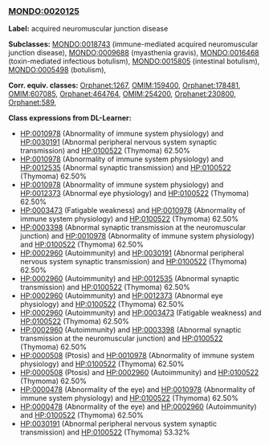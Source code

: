 
### [MONDO:0020125](http://purl.obolibrary.org/obo/MONDO_0020125)
**Label:** acquired neuromuscular junction disease

**Subclasses:** [MONDO:0018743](http://purl.obolibrary.org/obo/MONDO_0018743) (immune-mediated acquired neuromuscular junction disease), [MONDO:0009688](http://purl.obolibrary.org/obo/MONDO_0009688) (myasthenia gravis), [MONDO:0016468](http://purl.obolibrary.org/obo/MONDO_0016468) (toxin-mediated infectious botulism), [MONDO:0015805](http://purl.obolibrary.org/obo/MONDO_0015805) (intestinal botulism), [MONDO:0005498](http://purl.obolibrary.org/obo/MONDO_0005498) (botulism), 

**Corr. equiv. classes:** [Orphanet:1267](http://www.orpha.net/ORDO/Orphanet_1267), [OMIM:159400](http://purl.obolibrary.org/obo/OMIM_159400), [Orphanet:178481](http://www.orpha.net/ORDO/Orphanet_178481), [OMIM:607085](http://purl.obolibrary.org/obo/OMIM_607085), [Orphanet:464764](http://www.orpha.net/ORDO/Orphanet_464764), [OMIM:254200](http://purl.obolibrary.org/obo/OMIM_254200), [Orphanet:230800](http://www.orpha.net/ORDO/Orphanet_230800), [Orphanet:589](http://www.orpha.net/ORDO/Orphanet_589), 

**Class expressions from DL-Learner:**

- [HP:0010978](http://purl.obolibrary.org/obo/HP_0010978) (Abnormality of immune system physiology) and [HP:0030191](http://purl.obolibrary.org/obo/HP_0030191) (Abnormal peripheral nervous system synaptic transmission) and [HP:0100522](http://purl.obolibrary.org/obo/HP_0100522) (Thymoma) 62.50%
- [HP:0010978](http://purl.obolibrary.org/obo/HP_0010978) (Abnormality of immune system physiology) and [HP:0012535](http://purl.obolibrary.org/obo/HP_0012535) (Abnormal synaptic transmission) and [HP:0100522](http://purl.obolibrary.org/obo/HP_0100522) (Thymoma) 62.50%
- [HP:0010978](http://purl.obolibrary.org/obo/HP_0010978) (Abnormality of immune system physiology) and [HP:0012373](http://purl.obolibrary.org/obo/HP_0012373) (Abnormal eye physiology) and [HP:0100522](http://purl.obolibrary.org/obo/HP_0100522) (Thymoma) 62.50%
- [HP:0003473](http://purl.obolibrary.org/obo/HP_0003473) (Fatigable weakness) and [HP:0010978](http://purl.obolibrary.org/obo/HP_0010978) (Abnormality of immune system physiology) and [HP:0100522](http://purl.obolibrary.org/obo/HP_0100522) (Thymoma) 62.50%
- [HP:0003398](http://purl.obolibrary.org/obo/HP_0003398) (Abnormal synaptic transmission at the neuromuscular junction) and [HP:0010978](http://purl.obolibrary.org/obo/HP_0010978) (Abnormality of immune system physiology) and [HP:0100522](http://purl.obolibrary.org/obo/HP_0100522) (Thymoma) 62.50%
- [HP:0002960](http://purl.obolibrary.org/obo/HP_0002960) (Autoimmunity) and [HP:0030191](http://purl.obolibrary.org/obo/HP_0030191) (Abnormal peripheral nervous system synaptic transmission) and [HP:0100522](http://purl.obolibrary.org/obo/HP_0100522) (Thymoma) 62.50%
- [HP:0002960](http://purl.obolibrary.org/obo/HP_0002960) (Autoimmunity) and [HP:0012535](http://purl.obolibrary.org/obo/HP_0012535) (Abnormal synaptic transmission) and [HP:0100522](http://purl.obolibrary.org/obo/HP_0100522) (Thymoma) 62.50%
- [HP:0002960](http://purl.obolibrary.org/obo/HP_0002960) (Autoimmunity) and [HP:0012373](http://purl.obolibrary.org/obo/HP_0012373) (Abnormal eye physiology) and [HP:0100522](http://purl.obolibrary.org/obo/HP_0100522) (Thymoma) 62.50%
- [HP:0002960](http://purl.obolibrary.org/obo/HP_0002960) (Autoimmunity) and [HP:0003473](http://purl.obolibrary.org/obo/HP_0003473) (Fatigable weakness) and [HP:0100522](http://purl.obolibrary.org/obo/HP_0100522) (Thymoma) 62.50%
- [HP:0002960](http://purl.obolibrary.org/obo/HP_0002960) (Autoimmunity) and [HP:0003398](http://purl.obolibrary.org/obo/HP_0003398) (Abnormal synaptic transmission at the neuromuscular junction) and [HP:0100522](http://purl.obolibrary.org/obo/HP_0100522) (Thymoma) 62.50%
- [HP:0000508](http://purl.obolibrary.org/obo/HP_0000508) (Ptosis) and [HP:0010978](http://purl.obolibrary.org/obo/HP_0010978) (Abnormality of immune system physiology) and [HP:0100522](http://purl.obolibrary.org/obo/HP_0100522) (Thymoma) 62.50%
- [HP:0000508](http://purl.obolibrary.org/obo/HP_0000508) (Ptosis) and [HP:0002960](http://purl.obolibrary.org/obo/HP_0002960) (Autoimmunity) and [HP:0100522](http://purl.obolibrary.org/obo/HP_0100522) (Thymoma) 62.50%
- [HP:0000478](http://purl.obolibrary.org/obo/HP_0000478) (Abnormality of the eye) and [HP:0010978](http://purl.obolibrary.org/obo/HP_0010978) (Abnormality of immune system physiology) and [HP:0100522](http://purl.obolibrary.org/obo/HP_0100522) (Thymoma) 62.50%
- [HP:0000478](http://purl.obolibrary.org/obo/HP_0000478) (Abnormality of the eye) and [HP:0002960](http://purl.obolibrary.org/obo/HP_0002960) (Autoimmunity) and [HP:0100522](http://purl.obolibrary.org/obo/HP_0100522) (Thymoma) 62.50%
- [HP:0030191](http://purl.obolibrary.org/obo/HP_0030191) (Abnormal peripheral nervous system synaptic transmission) and [HP:0100522](http://purl.obolibrary.org/obo/HP_0100522) (Thymoma) 53.32%


